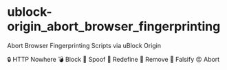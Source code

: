 # ublock-origin_abort_browser_fingerprinting
Abort Browser Fingerprinting Scripts via uBlock Origin

🔒 HTTP Nowhere
💣 Block
🧪 Spoof
🎨 Redefine
🚽 Remove
🧯 Falsify
😡 Abort
